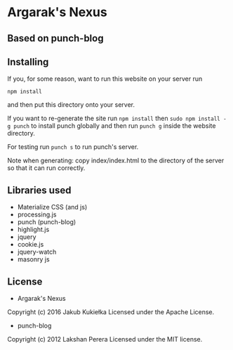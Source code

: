 # Argarak's Nexus
## Based on punch-blog

## Installing

If you, for some reason, want to run this website on your server run

    npm install
    
and then put this directory onto your server.

If you want to re-generate the site run `npm install` then `sudo npm install -g punch`
to install punch globally and then run `punch g` inside the website directory.

For testing run `punch s` to run punch's server.

Note when generating: copy index/index.html to the directory of the server so 
that it can run correctly.

## Libraries used

- Materialize CSS (and js)
- processing.js
- punch (punch-blog)
- highlight.js
- jquery
- cookie.js
- jquery-watch
- masonry js

## License

- Argarak's Nexus

Copyright (c) 2016 Jakub Kukiełka
Licensed under the Apache License.

- punch-blog

Copyright (c) 2012 Lakshan Perera
Licensed under the MIT license.


